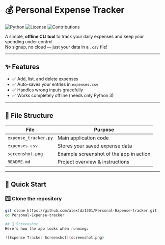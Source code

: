 # 💰 Personal Expense Tracker

![Python](https://img.shields.io/badge/Python-3.x-blue.svg)
![License](https://img.shields.io/badge/License-MIT-green.svg)
![Contributions](https://img.shields.io/badge/Contributions-Welcome-orange.svg)

A simple, **offline CLI tool** to track your daily expenses and keep your spending under control.  
No signup, no cloud — just your data in a `.csv` file!

---

## ✨ Features
- ✅ Add, list, and delete expenses  
- ✅ Auto-saves your entries in `expenses.csv`  
- ✅ Handles wrong inputs gracefully  
- ✅ Works completely offline (needs only Python 3)  

---

## 📂 File Structure
| File                | Purpose                                   |
|---------------------|-------------------------------------------|
| `expense_tracker.py` | Main application code                     |
| `expenses.csv`       | Stores your saved expense data            |
| `screenshot.png`     | Example screenshot of the app in action   |
| `README.md`          | Project overview & instructions           |

---

## 🚀 Quick Start

### 1️⃣ Clone the repository
```bash
git clone https://github.com/alexfdz1301/Personal-Expense-tracker.git
cd Personal-Expense-tracker

## 📸 Screenshot
Here’s how the app looks when running:

![Expense Tracker Screenshot](screenshot.png)
